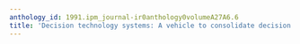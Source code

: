 ```yaml
---
anthology_id: 1991.ipm_journal-ir0anthology0volumeA27A6.6
title: 'Decision technology systems: A vehicle to consolidate decision making support'
---
```

